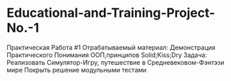# Educational-and-Training-Project-No.-1
Практическая Работа #1  Отрабатываемый материал:  Демонстрация Практического Понимания ООП,принципов Solid;Kiss;Dry  Задача:  Реализовать Симулятор-Игру, путешествие в Средневековом-Фэнтэзи мире Покрыть решение модульными тестами

